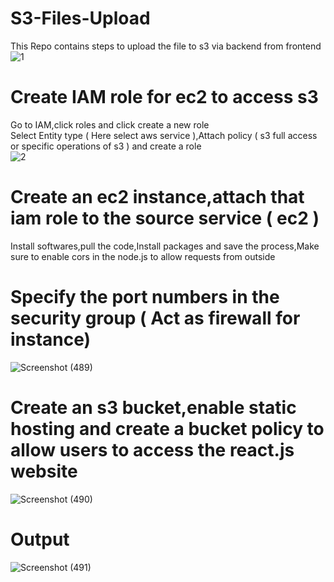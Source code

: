 # S3-Files-Upload
This Repo contains steps to upload the file to s3 via backend from frontend
![1](https://github.com/user-attachments/assets/0a283b1a-d604-4d24-9d5f-b926a549b7ae)
# Create IAM role for ec2 to access s3
Go to IAM,click roles and click create a new role <br>
Select Entity type ( Here select aws service ),Attach policy ( s3 full access or specific operations of s3 ) and create a role <br>
![2](https://github.com/user-attachments/assets/52e50a1b-9dc0-45b0-9cc5-f1f85e947db5)
# Create an ec2 instance,attach that iam role to the source service ( ec2 )
Install softwares,pull the code,Install packages and save the process,Make sure to enable cors in the node.js to allow requests from outside
# Specify the port numbers in the security group ( Act as firewall for instance)
![Screenshot (489)](https://github.com/user-attachments/assets/cf32aa42-15d9-4554-ad48-6c94bac51741)
# Create an s3 bucket,enable static hosting and create a bucket policy to allow users to access the react.js website
![Screenshot (490)](https://github.com/user-attachments/assets/a6aec494-aa33-4846-b5b8-1f3e3e9ea463)
# Output
![Screenshot (491)](https://github.com/user-attachments/assets/021c830c-9e7b-4202-b48a-5696589404a6)
